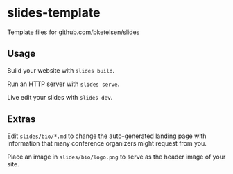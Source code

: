 # slides-template
Template files for github.com/bketelsen/slides

## Usage

Build your website with `slides build`.

Run an HTTP server with `slides serve`.

Live edit your slides with `slides dev`.

## Extras

Edit `slides/bio/*.md` to change the auto-generated landing page with information that many conference organizers might request from you.

Place an image in `slides/bio/logo.png` to serve as the header image of your site.
